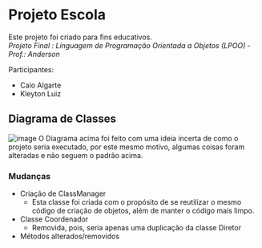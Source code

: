 # Projeto Escola

Este projeto foi criado para fins educativos.\
_Projeto Final : Linguagem de Programação Orientada a Objetos (LPOO) - Prof.: Anderson_

Participantes:
* Caio Algarte
* Kleyton Luiz

## Diagrama de Classes
![image](https://github.com/user-attachments/assets/eb1609ab-12d3-4a6d-92e7-0653e8e3da34)
O Diagrama acima foi feito com uma ideia incerta de como o projeto seria executado, 
por este mesmo motivo, algumas coisas foram alteradas e não seguem o padrão acima.

### Mudanças
* Criação de ClassManager
  * Esta classe foi criada com o propósito de se reutilizar o mesmo código de criação de objetos, além de manter o código mais limpo.
* Classe Coordenador
  * Removida, pois, seria apenas uma duplicação da classe Diretor
* Métodos alterados/removidos
